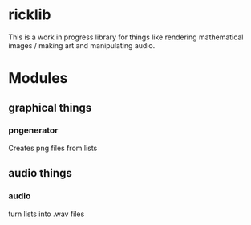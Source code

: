 # ricklib

This is a work in progress library for things like rendering mathematical images / making art and manipulating audio.

# Modules

## __graphical things__

### pngenerator
Creates png files from lists

## __audio things__

### audio
turn lists into .wav files
